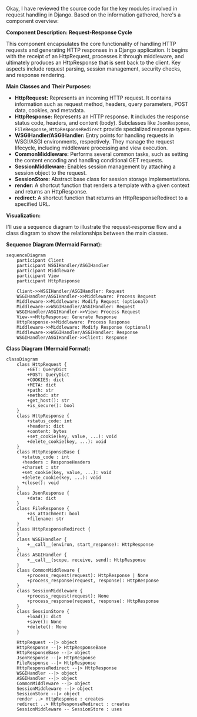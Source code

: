 Okay, I have reviewed the source code for the key modules involved in request handling in Django. Based on the information gathered, here's a component overview:

**Component Description: Request-Response Cycle**

This component encapsulates the core functionality of handling HTTP requests and generating HTTP responses in a Django application. It begins with the receipt of an HttpRequest, processes it through middleware, and ultimately produces an HttpResponse that is sent back to the client. Key aspects include request parsing, session management, security checks, and response rendering.

**Main Classes and Their Purposes:**

*   **HttpRequest:** Represents an incoming HTTP request. It contains information such as request method, headers, query parameters, POST data, cookies, and metadata.
*   **HttpResponse:** Represents an HTTP response. It includes the response status code, headers, and content (body). Subclasses like `JsonResponse`, `FileResponse`, `HttpResponseRedirect` provide specialized response types.
*   **WSGIHandler/ASGIHandler:** Entry points for handling requests in WSGI/ASGI environments, respectively. They manage the request lifecycle, including middleware processing and view execution.
*   **CommonMiddleware:** Performs several common tasks, such as setting the content encoding and handling conditional GET requests.
*   **SessionMiddleware:** Enables session management by attaching a session object to the request.
*   **SessionStore:** Abstract base class for session storage implementations.
*   **render:** A shortcut function that renders a template with a given context and returns an HttpResponse.
*   **redirect:** A shortcut function that returns an HttpResponseRedirect to a specified URL.

**Visualization:**

I'll use a sequence diagram to illustrate the request-response flow and a class diagram to show the relationships between the main classes.

**Sequence Diagram (Mermaid Format):**

```mermaid
sequenceDiagram
    participant Client
    participant WSGIHandler/ASGIHandler
    participant Middleware
    participant View
    participant HttpResponse

    Client->>WSGIHandler/ASGIHandler: Request
    WSGIHandler/ASGIHandler->>Middleware: Process Request
    Middleware->>Middleware: Modify Request (optional)
    Middleware->>WSGIHandler/ASGIHandler: Request
    WSGIHandler/ASGIHandler->>View: Process Request
    View->>HttpResponse: Generate Response
    HttpResponse->>Middleware: Process Response
    Middleware->>Middleware: Modify Response (optional)
    Middleware->>WSGIHandler/ASGIHandler: Response
    WSGIHandler/ASGIHandler->>Client: Response
```

**Class Diagram (Mermaid Format):**

```mermaid
classDiagram
    class HttpRequest {
        +GET: QueryDict
        +POST: QueryDict
        +COOKIES: dict
        +META: dict
        +path: str
        +method: str
        +get_host(): str
        +is_secure(): bool
    }
    class HttpResponse {
        +status_code: int
        +headers: dict
        +content: bytes
        +set_cookie(key, value, ...): void
        +delete_cookie(key, ...): void
    }
    class HttpResponseBase {
      +status_code : int
      +headers : ResponseHeaders
      +charset : str
      +set_cookie(key, value, ...): void
      +delete_cookie(key, ...): void
      +close(): void
    }
    class JsonResponse {
        +data: dict
    }
    class FileResponse {
        +as_attachment: bool
        +filename: str
    }
    class HttpResponseRedirect {
    }
    class WSGIHandler {
        +__call__(environ, start_response): HttpResponse
    }
    class ASGIHandler {
        +__call__(scope, receive, send): HttpResponse
    }
    class CommonMiddleware {
        +process_request(request): HttpResponse | None
        +process_response(request, response): HttpResponse
    }
    class SessionMiddleware {
        +process_request(request): None
        +process_response(request, response): HttpResponse
    }
    class SessionStore {
        +load(): dict
        +save(): None
        +delete(): None
    }

    HttpRequest --|> object
    HttpResponse --|> HttpResponseBase
    HttpResponseBase --|> object
    JsonResponse --|> HttpResponse
    FileResponse --|> HttpResponse
    HttpResponseRedirect --|> HttpResponse
    WSGIHandler --|> object
    ASGIHandler --|> object
    CommonMiddleware --|> object
    SessionMiddleware --|> object
    SessionStore --|> object
    render ..> HttpResponse : creates
    redirect ..> HttpResponseRedirect : creates
    SessionMiddleware -- SessionStore : uses
```